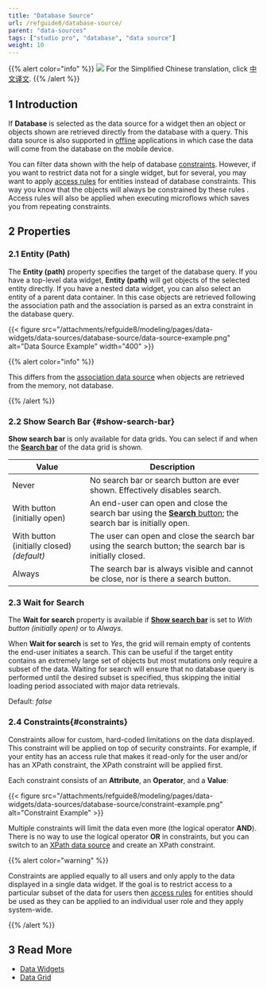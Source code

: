 ```yaml
---
title: "Database Source"
url: /refguide8/database-source/
parent: "data-sources"
tags: ["studio pro", "database", "data source"]
weight: 10
---
```


{{% alert color="info" %}}
<img src="/attachments/china.png" style="display: inline-block; margin: 0" /> For the Simplified Chinese translation, click [中文译文](https://cdn.mendix.tencent-cloud.com/documentation/refguide8/database-source.pdf).
{{% /alert %}}

## 1 Introduction

If **Database** is selected as the data source for a widget then an object or objects shown are retrieved directly from the database with a query. This data source is also supported in [offline](/refguide8/offline-first/) applications in which case the data will come from the database on the mobile device.

You can filter data shown with the help of database [constraints](#constraints). However, if you want to restrict data not for a single widget, but for several, you may want to apply [access rules](/refguide8/access-rules/) for entities instead of database constraints. This way you know that the objects will always be constrained by these rules . Access rules will also be applied when executing microflows which saves you from repeating constraints.

## 2 Properties

### 2.1 Entity (Path)

The **Entity (path)** property specifies the target of the database query. If you have a top-level data widget, **Entity (path)** will get objects of the selected entity directly. If you have a nested data widget, you can also select an entity of a parent data container. In this case objects are retrieved following the association path and the association is parsed as an extra constraint in the database query. 

{{< figure src="/attachments/refguide8/modeling/pages/data-widgets/data-sources/database-source/data-source-example.png" alt="Data Source Example"   width="400"  >}}

{{% alert color="info" %}}

This differs from the [association data source](/refguide8/association-source/) when objects are retrieved from the memory, not database.

{{% /alert %}}

### 2.2 Show Search Bar {#show-search-bar}

**Show search bar** is only available for data grids. You can select if and when the **[Search bar](/refguide8/search-bar/)** of the data grid is shown.

| Value | Description |
| --- | --- |
| Never | No search bar or search button are ever shown. Effectively disables search. |
| With button (initially open) | An end-user can open and close the search bar using the [**Search** button](/refguide8/control-bar/#search-button); the search bar is initially open. |
| With button (initially closed) *(default)*  | The user can open and close the search bar using the search button; the search bar is initially closed. |
| Always | The search bar is always visible and cannot be close, nor is there a search button. |

### 2.3 Wait for Search

The **Wait for search** property is available if **[Show search bar](#show-search-bar)** is set to *With button (initially open)* or to *Always*. 

When **Wait for search** is set to *Yes*, the grid will remain empty of contents the end-user initiates a search. This can be useful if the target entity contains an extremely large set of objects but most mutations only require a subset of the data. Waiting for search will ensure that no database query is performed until the desired subset is specified, thus skipping the initial loading period associated with major data retrievals.

Default: *false*

### 2.4 Constraints{#constraints}

Constraints allow for custom, hard-coded limitations on the data displayed. This constraint will be applied on top of security constraints. For example, if your entity has an access rule that makes it read-only for the user and/or has an XPath constraint, the XPath constraint will be applied first.

Each constraint consists of an **Attribute**, an **Operator**, and a **Value**:

{{< figure src="/attachments/refguide8/modeling/pages/data-widgets/data-sources/database-source/constraint-example.png" alt="Constraint Example" >}}

Multiple constraints will limit the data even more (the logical operator **AND**). There is no way to use the logical operator **OR** in constraints, but you can switch to an [XPath data source](/refguide8/xpath-source/) and create an XPath constraint.

{{% alert color="warning" %}}

Constraints are applied equally to all users and only apply to the data displayed in a single data widget. If the goal is to restrict access to a particular subset of the data for users then [access rules](/refguide8/access-rules/) for entities should be used as they can be applied to an individual user role and they apply system-wide.

{{% /alert %}}

## 3 Read More

* [Data Widgets](/refguide8/data-widgets/)
* [Data Grid](/refguide8/data-grid/)